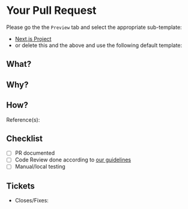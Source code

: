 # Your Pull Request

Please go the the `Preview` tab and select the appropriate sub-template:

- [Next.js Project](?expand=1&template=NEXT_JS_TEMPLATE.md)
- or delete this and the above and use the following default template:

## What?

## Why?

## How?

Reference(s): <!-- insert helpful URLs -->

## Checklist

- [ ] PR documented
- [ ] Code Review done according to [our guidelines](https://github.com/LX-media/lx-shared/blob/main/code-review-guideline.md)
- [ ] Manual/local testing

## Tickets

- Closes/Fixes: <!-- add link to Click-Up ticket -->
